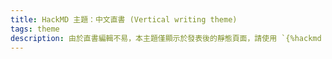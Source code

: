 ```yaml
---
title: HackMD 主題：中文直書 (Vertical writing theme)
tags: theme
description: 由於直書編輯不易，本主題僅顯示於發表後的靜態頁面，請使用 `{%hackmd theme-vertical-writing %}` 語法來使用此主題。This theme applies only to published static pages. It changes content layout to vertical writing common in many Asian languages. Use `{%hackmd theme-vertical-writing %}` syntax to include this theme.
---
```

 
<style>
body > .ui-infobar {
    max-width: 70vw !important;
}

body > #doc.markdown-body {
    writing-mode: vertical-rl;
    overflow-x: scroll !important;
    font-size: 18px;
    width: 100vw !important;
    padding: 1em 2em;
    max-width: 100vw;
    height: calc(100vh - 107px);
    max-width: calc(70vw) !important;
    letter-spacing: 0em !important;
}

body > #doc li.task-list-item {
    position: relative;
}

body > #doc li.task-list-item > input[type="checkbox"].task-list-item-checkbox {
    position: absolute;
    top: -1.3em;
    right: 7px;
}

body > #ui-toc-affix {
    position: fixed;
    right: 0px;
    left: unset !important;
}

/* scrollbar patch */


	/* customize scrollbar css */
	body > #doc::-webkit-scrollbar{
		width:6px;
		background-color:#cccccc;
	}
	body > #doc::-webkit-scrollbar:horizontal{
		height:6px;
	}
	body > #doc::-webkit-scrollbar-track{
		border:1px #ffffff solid;
		border-radius:2px;
		-webkit-box-shadow:0 0 6px #c8c8c8 inset;
	}
	body > #doc::-webkit-scrollbar-thumb{
		background-color:#5e5e5e;
		border:1px solid #ffffff;
		border-radius:3px;
	}
	body > #doc::-webkit-scrollbar-thumb:hover{
		background-color:#000000;
		border:1px solid #333333;
	}
	body > #doc::-webkit-scrollbar-thumb:active{
		background-color:#666666;
		border:1px solid #ffffff;
	}

/* end scrollbar patch */

body > #doc.markdown-body blockquote {
    margin: 0 16px;
    border-top: 0.25em solid #ddd;
    border-left: 0px;
    padding: 1em 0;
}

body > #doc.markdown-body p {
    margin: 0;
    text-align: justify;    
}

body > #doc.markdown-body p:before {
    content: '　　';
}

body > #doc.markdown-body h1,
body > #doc.markdown-body h2,
body > #doc.markdown-body h3,
body > #doc.markdown-body h4,
body > #doc.markdown-body h5,
body > #doc.markdown-body h6
{
    margin: 0px 24px 16px 16px;
}

body > #doc hr {
    height: 4em;
    background-color: transparent;
    width: 1.5em;
    margin: 0 1em;
    margin-top: calc(50% - 2em);
}

body > #doc hr:before {
    content: '§§§';
    color: black;
}

.ui-user-icon.small {
    background-size: cover;
}

@media (max-width: 768px) {
    body > .ui-infobar {
        max-width: 100vw !important;
        margin: 7px auto -25px auto;
    }
    
    body > .ui-infobar .ui-infobar__user-info li {
        white-space: nowrap;
        text-overflow: ellipsis;
        overflow-x: hidden;
        max-width: 140px;
        margin-top: 5px;
    }

    body > #doc.markdown-body {
        width: 100vw !important;
        max-width: 100vw !important;
        margin-top: 10px;
        height: calc(100vh - 91px);
    }
    
    .ui-toc {
        bottom: 5px;
        right: 60px !important;
    }
    
    .ui-toc .ui-toc-label, .ui-toc .ui-toc-label:hover, .ui-toc .ui-toc-label:active {
        background-color: transparent;
        color: #686868 !important;
        opacity: 1;
    }
}

</style>
